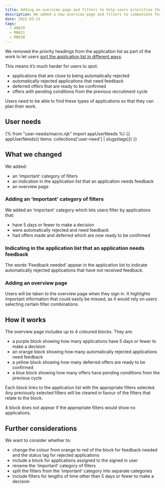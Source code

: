 ```yaml
---
title: Adding an overview page and filters to help users prioritise their work
description: We added a new overview page and filters to compensate for removing priority headings from the application list.
date: 2022-03-21
tags:
  - AN029
  - MN021
  - MN030
---
```


We removed the priority headings from the application list as part of the work to let users [sort the application list in different ways](/manage-teacher-training-applications/sorting-the-application-list-in-different-ways/).

This means it’s much harder for users to spot:

- applications that are close to being automatically rejected
- automatically rejected applications that need feedback
- deferred offers that are ready to be confirmed
- offers with pending conditions from the previous recruitment cycle

Users need to be able to find these types of applications so that they can plan their work.

## User needs

{% from "user-needs/macro.njk" import appUserNeeds %}
{{ appUserNeeds({ items: collections['user-need'] | slugs(tags)}) }}

## What we changed

We added:

- an ‘important’ category of filters
- an indication in the application list that an application needs feedback
- an overview page

### Adding an ‘important’ category of filters

We added an ‘important’ category which lets users filter by applications that:


- have 5 days or fewer to make a decision
- were automatically rejected and need feedback
- had offers made and deferred which are now ready to be confirmed

### Indicating in the application list that an application needs feedback

The words ‘Feedback needed’ appear in the application list to indicate automatically rejected applications that have not received feedback.

### Adding an overview page

Users will be taken to the overview page when they sign in. It highlights important information that could easily be missed, as it would rely on users selecting certain filter combinations.

## How it works

The overview page includes up to 4 coloured blocks. They are:

- a purple block showing how many applications have 5 days or fewer to make a decision
- an orange block showing how many automatically rejected applications need feedback
- a yellow block showing how many deferred offers are ready to be confirmed
- a blue block showing how many offers have pending conditions from the previous cycle

Each block links to the application list with the appropriate filters selected. Any previously selected filters will be cleared in favour of the filters that relate to the block.

A block does not appear if the appropriate filters would show no applications.

## Further considerations

We want to consider whether to:

- change the colour from orange to red of the block for feedback needed and the status tag for rejected applications
- include a block for applications assigned to the signed in user
- rename the ‘important’ category of filters
- split the filters from the ‘important’ category into separate categories
- include filters for lengths of time other than 5 days or fewer to make a decision

